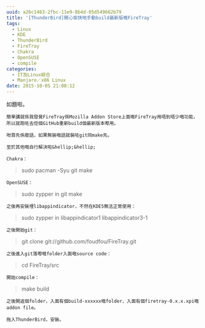 ```yaml
---
uuid: a26c1463-2fbc-11e9-8b4d-05d549662b79
title: '[ThunderBird]開心愉快地手動build最新版嘅FireTray'
tags:
  - Linux
  - KDE
  - ThunderBird
  - FireTray
  - Chakra
  - OpenSUSE
  - compile
categories:
  - IT及Linux綜合
  - Manjaro／x86 Linux
date: 2015-10-05 21:08:12
---
```


如題啦。

	簡單講就係我發覺FireTray係Mozilla Addon Store上面嘅FireTray用唔到唔少嘅功能，所以就跑咗去佢個GitHub重新build個最新版本嚟用。

	咁首先係廢話，如果無裝嘅話就裝咗git同make先。

	至於其他嘅自行解決啦&hellip;&hellip;

	Chakra：

> sudo pacman -Syu git make

	OpenSUSE：

> sudo zypper in git make

	之後再安裝埋libappindicator，不然在KDE5無法正常使用：

> sudo zypper in libappindicator1 libappindicator3-1

	之後開始git：

> git clone git://github.com/foudfou/FireTray.git

	之後進入git落嚟嘅folder入面嘅source code：

> cd FireTray/src

	開始compile：

> make build

	之後開返個folder，入面有個build-xxxxxx嘅folder，入面有個firetray-0.x.x.xpi嘅addon file。

	拖入ThunderBird，安裝。
